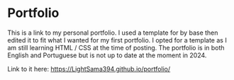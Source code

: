 # Portfolio
This is a link to my personal portfolio. I used a template for by base then edited it to fit what I wanted for my first portfolio. I opted for a template as I am still learning HTML / CSS at the time of posting. The portfolio is in both English and Portuguese but is not up to date at the moment in 2024.

Link to it here:
https://LightSama394.github.io/portfolio/
